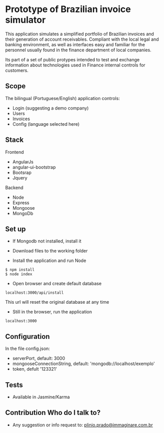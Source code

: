 # Prototype of Brazilian invoice simulator

This application simulates a simplified portfolio of Brazilian invoices and their generation of account receivables. Compliant with the local legal and banking environment, as well as interfaces easy and familiar for the personnel usually found in the finance department of local companies.

Its part of a set of public protypes intended to test and exchange information about technologies used in Finance internal controls for customers.

## Scope

The bilingual (Portuguese/English) application controls:

* Login (suggesting a demo company)
* Users
* Invoices
* Config (language selected here)

## Stack

Frontend

* AngularJs
* angular-ui-bootstrap
* Bootsrap
* Jquery

Backend

* Node
* Express
* Mongoose
* MongoDb

## Set up

* If Mongodb not installed, install it

* Download files to the working folder

* Install the application and run Node
```shell
$ npm install
$ node index
```

* Open browser and create default database
```shell
localhost:3000/api/install
```
This url will reset the original database at any time

* Still in the browser, run the application
```shell
localhost:3000
```

## Configuration
In the file config.json:

* serverPort, default: 3000
* mongooseConnectionString, default: 'mongodb://localhost/exemplo'
* token, defult '123321'

## Tests

* Available in Jasmine/Karma

## Contribution Who do I talk to? ##

* Any suggestion or info request to:
   plinio.prado@immaginare.com.br